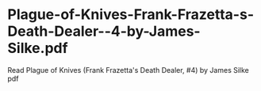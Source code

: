 # Plague-of-Knives-Frank-Frazetta-s-Death-Dealer--4-by-James-Silke.pdf
Read Plague of Knives (Frank Frazetta's Death Dealer, #4) by James Silke pdf
